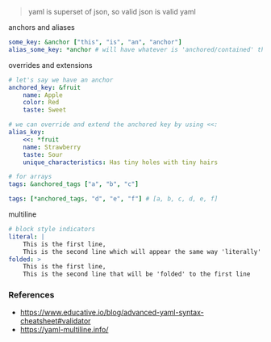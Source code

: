 >yaml is superset of json, so valid json is valid yaml

anchors and aliases
```yaml
some_key: &anchor ["this", "is", "an", "anchor"]
alias_some_key: *anchor # will have whatever is 'anchored/contained' the anchor has  
```

overrides and extensions
```yaml
# let's say we have an anchor
anchored_key: &fruit
	name: Apple
	color: Red
	taste: Sweet

# we can override and extend the anchored key by using <<:
alias_key:
	<<: *fruit
	name: Strawberry
	taste: Sour
	unique_characteristics: Has tiny holes with tiny hairs

# for arrays
tags: &anchored_tags ["a", "b", "c"]

tags: [*anchored_tags, "d", "e", "f"] # [a, b, c, d, e, f]
```

multiline
```yaml
# block style indicators
literal: |
	This is the first line,
	This is the second line which will appear the same way 'literally'
folded: >
	This is the first line,
	This is the second line that will be 'folded' to the first line
```

### References
- https://www.educative.io/blog/advanced-yaml-syntax-cheatsheet#validator
- https://yaml-multiline.info/